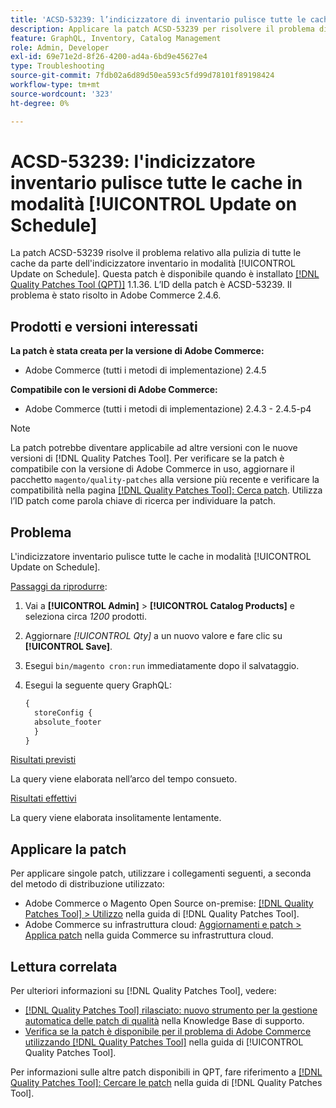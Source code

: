```yaml
---
title: 'ACSD-53239: l’indicizzatore di inventario pulisce tutte le cache'
description: Applicare la patch ACSD-53239 per risolvere il problema di Adobe Commerce in cui l'indicizzatore inventario pulisce tutte le cache in modalità [!UICONTROL Update on Schedule].
feature: GraphQL, Inventory, Catalog Management
role: Admin, Developer
exl-id: 69e71e2d-8f26-4200-ad4a-6bd9e45627e4
type: Troubleshooting
source-git-commit: 7fdb02a6d89d50ea593c5fd99d78101f89198424
workflow-type: tm+mt
source-wordcount: '323'
ht-degree: 0%

---
```


# ACSD-53239: l&#39;indicizzatore inventario pulisce tutte le cache in modalità [!UICONTROL Update on Schedule]

La patch ACSD-53239 risolve il problema relativo alla pulizia di tutte le cache da parte dell&#39;indicizzatore inventario in modalità [!UICONTROL Update on Schedule]. Questa patch è disponibile quando è installato [[!DNL Quality Patches Tool (QPT)]](https://experienceleague.adobe.com/en/docs/commerce-operations/tools/quality-patches-tool/quality-patches-tool-to-self-serve-quality-patches) 1.1.36. L’ID della patch è ACSD-53239. Il problema è stato risolto in Adobe Commerce 2.4.6.

## Prodotti e versioni interessati

**La patch è stata creata per la versione di Adobe Commerce:**

* Adobe Commerce (tutti i metodi di implementazione) 2.4.5

**Compatibile con le versioni di Adobe Commerce:**

* Adobe Commerce (tutti i metodi di implementazione) 2.4.3 - 2.4.5-p4

>[!NOTE]
>
>La patch potrebbe diventare applicabile ad altre versioni con le nuove versioni di [!DNL Quality Patches Tool]. Per verificare se la patch è compatibile con la versione di Adobe Commerce in uso, aggiornare il pacchetto `magento/quality-patches` alla versione più recente e verificare la compatibilità nella pagina [[!DNL Quality Patches Tool]: Cerca patch](https://experienceleague.adobe.com/tools/commerce-quality-patches/index.html). Utilizza l’ID patch come parola chiave di ricerca per individuare la patch.

## Problema

L&#39;indicizzatore inventario pulisce tutte le cache in modalità [!UICONTROL Update on Schedule].

<u>Passaggi da riprodurre</u>:

1. Vai a **[!UICONTROL Admin]** > **[!UICONTROL Catalog Products]** e seleziona circa *1200* prodotti.
2. Aggiornare *[!UICONTROL Qty]* a un nuovo valore e fare clic su **[!UICONTROL Save]**.
3. Esegui `bin/magento cron:run` immediatamente dopo il salvataggio.
4. Esegui la seguente query GraphQL:

   ```GraphQL
   {
     storeConfig {
     absolute_footer
     }
   }
   ```

<u>Risultati previsti</u>

La query viene elaborata nell’arco del tempo consueto.

<u>Risultati effettivi</u>

La query viene elaborata insolitamente lentamente.

## Applicare la patch

Per applicare singole patch, utilizzare i collegamenti seguenti, a seconda del metodo di distribuzione utilizzato:

* Adobe Commerce o Magento Open Source on-premise: [[!DNL Quality Patches Tool] > Utilizzo](/help/tools/quality-patches-tool/usage.md) nella guida di [!DNL Quality Patches Tool].
* Adobe Commerce su infrastruttura cloud: [Aggiornamenti e patch > Applica patch](https://experienceleague.adobe.com/docs/commerce-cloud-service/user-guide/develop/upgrade/apply-patches.html) nella guida Commerce su infrastruttura cloud.

## Lettura correlata

Per ulteriori informazioni su [!DNL Quality Patches Tool], vedere:

* [[!DNL Quality Patches Tool] rilasciato: nuovo strumento per la gestione automatica delle patch di qualità](https://experienceleague.adobe.com/en/docs/commerce-operations/tools/quality-patches-tool/quality-patches-tool-to-self-serve-quality-patches) nella Knowledge Base di supporto.
* [Verifica se la patch è disponibile per il problema di Adobe Commerce utilizzando  [!DNL Quality Patches Tool]](/help/tools/quality-patches-tool/patches-available-in-qpt/check-patch-for-magento-issue-with-magento-quality-patches.md) nella guida di [!UICONTROL Quality Patches Tool].


Per informazioni sulle altre patch disponibili in QPT, fare riferimento a [[!DNL Quality Patches Tool]: Cercare le patch](https://experienceleague.adobe.com/tools/commerce-quality-patches/index.html) nella guida di [!DNL Quality Patches Tool].
